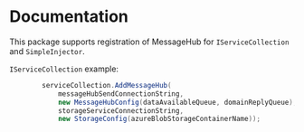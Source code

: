 # Documentation

This package supports registration of MessageHub for `IServiceCollection` and `SimpleInjector`.

`IServiceCollection` example:

```csharp
        serviceCollection.AddMessageHub(
            messageHubSendConnectionString,
            new MessageHubConfig(dataAvailableQueue, domainReplyQueue),
            storageServiceConnectionString,
            new StorageConfig(azureBlobStorageContainerName));
```
